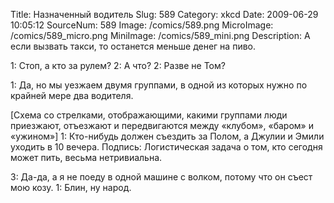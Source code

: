 Title: Назначенный водитель 
Slug: 589 
Category: xkcd 
Date: 2009-06-29 10:05:12 
SourceNum: 589 
Image: /comics/589.png 
MicroImage: /comics/589_micro.png 
MiniImage: /comics/589_mini.png 
Description: А если вызвать такси, то останется меньше денег на пиво. 

1: Стоп, а кто за рулем?
2: А что?
2: Разве не Том?

1: Да, но мы уезжаем двумя группами, в одной из которых нужно по крайней мере два водителя.

[Схема со стрелками, отображающими, какими группами люди приезжают, отъезжают и передвигаются между «клубом», «баром» и «ужином»]
1: Кто-нибудь должен съездить за Полом, а Джулии и Эмили уходить в 10 вечера.
Подпись: Логистическая задача о том, кто сегодня может пить, весьма нетривиальна.

3: Да-да, а я не поеду в одной машине с волком, потому что он съест мою козу.
1: Блин, ну народ.